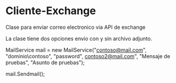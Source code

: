 # Cliente-Exchange
Clase para enviar correo electronico via API de exchange

La clase tiene dos opciones envio con y sin archivo adjunto.

MailService mail = new MailService("contoso@mail.com", "dominio\\contoso", "password", contoso2@mail.com", "Mensaje de pruebas", "Asunto de pruebas");

mail.Sendmail();


